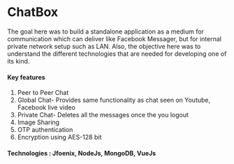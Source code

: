 # ChatBox

The goal here was to build a standalone application as a medium for communication which can deliver like Facebook Messager, but for internal private network setup such as LAN.  Also, the objective here was to understand the different technologies that are needed for developing one of its kind. 


#### Key features

1. Peer to Peer Chat
1. Global Chat- Provides same functionality as chat seen on Youtube, Facebook live video
1. Private Chat- Deletes all the messages once the you logout
1. Image Sharing
1. OTP authentication
1. Encryption using AES-128 bit

#### Technologies : Jfoenix, NodeJs, MongoDB, VueJs
